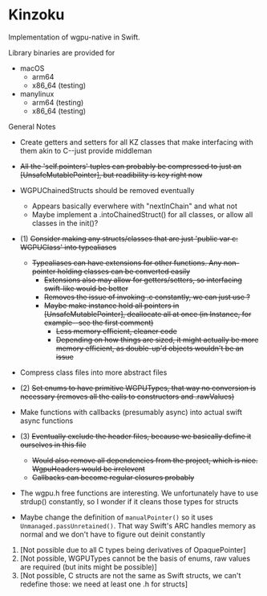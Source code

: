 # Kinzoku

Implementation of wgpu-native in Swift.

Library binaries are provided for
 - macOS
   - arm64
   - x86_64 (testing)
 - manylinux
   - arm64 (testing)
   - x86_64 (testing)

General Notes
 - Create getters and setters for all KZ classes that make interfacing with them akin to C--just provide middleman
 - ~~All the 'self.pointers' tuples can probably be compressed to just an [UnsafeMutablePointer<Any>], but readibility is key right now~~
 - WGPUChainedStructs should be removed eventually
   - Appears basically everwhere with "nextInChain" and what not
   - Maybe implement a .intoChainedStruct() for all classes, or allow all classes in the init()?
 - (1) ~~Consider making any structs/classes that are just 'public var c: WGPUClass' into typealiases~~
   - ~~Typealiases can have extensions for other functions. Any non-pointer holding classes can be converted easily~~
     - ~~Extensions also may allow for getters/setters, so interfacing swift-like would be better~~
     - ~~Removes the issue of invoking .c constantly, we can just use ?~~
     - ~~Maybe make instance hold all pointers in [UnsafeMutablePointer<Any>], deallocate all at once (in Instance, for example--see the first comment)~~
       - ~~Less memory efficient, cleaner code~~
       - ~~Depending on how things are sized, it might actually be more memory efficient, as double-up'd objects wouldn't be an issue~~

 - Compress class files into more abstract files
 - (2) ~~Set enums to have primitive WGPUTypes, that way no conversion is necessary (removes all the calls to constructors and .rawValues)~~

 - Make functions with callbacks (presumably async) into actual swift async functions
 - (3) ~~Eventually exclude the header files, because we basically define it ourselves in this file~~
   - ~~Would also remove all dependencies from the project, which is nice. WgpuHeaders would be irrelevent~~
   - ~~Callbacks can become regular closures probably~~
 - The wgpu.h free functions are interesting. We unfortunately have to use strdup() constantly, so I wonder if it cleans those types for structs
 - Maybe change the definition of `manualPointer()` so it uses `Unmanaged.passUnretained()`. That way Swift's ARC handles memory as normal and we don't have to figure out deinit constantly

1. [Not possible due to all C types being derivatives of OpaquePointer]
2. [Not possible, WGPUTypes cannot be the basis of enums, raw values are required (but inits might be possible)]
3. [Not possible, C structs are not the same as Swift structs, we can't redefine those: we need at least one .h for structs]
